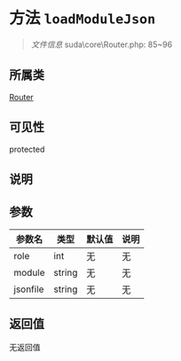 # 方法 `loadModuleJson`

> *文件信息* suda\core\Router.php: 85~96

## 所属类 

[Router](../Router.md)

## 可见性

protected

## 说明



## 参数


| 参数名 | 类型 | 默认值 | 说明 |
|--------|-----|-------|-------|
| role |  int | 无 | 无 |
| module |  string | 无 | 无 |
| jsonfile |  string | 无 | 无 |



## 返回值

无返回值
